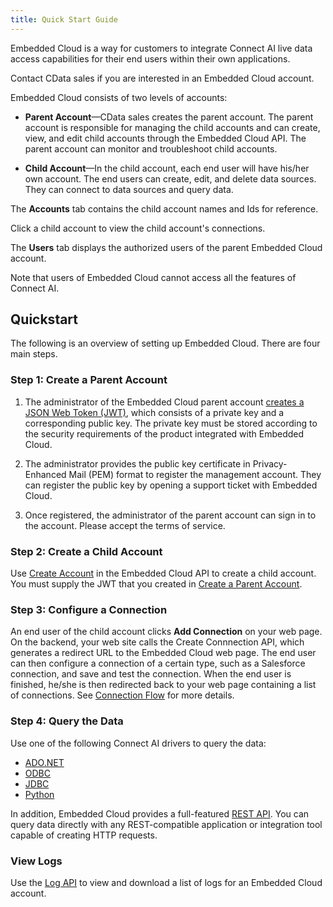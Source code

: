 ```yaml
---
title: Quick Start Guide
---
```


Embedded Cloud is a way for customers to integrate Connect AI live data access capabilities for their end users within their own applications. 

Contact CData sales if you are interested in an Embedded Cloud account.

Embedded Cloud consists of two levels of accounts:

- **Parent Account**—CData sales creates the parent account. The parent account is responsible for managing the child accounts and can create, view, and edit child accounts through the Embedded Cloud API. The parent account can monitor and troubleshoot child accounts.

- **Child Account**—In the child account, each end user will have his/her own account. The end users can create, edit, and delete data sources. They can connect to data sources and query data.

The **Accounts** tab contains the child account names and Ids for reference.

Click a child account to view the child account's connections.

The **Users** tab displays the authorized users of the parent Embedded Cloud account.

Note that users of Embedded Cloud cannot access all the features of Connect AI. 

## Quickstart

The following is an overview of setting up Embedded Cloud. There are four main steps.
  
### Step 1: Create a Parent Account

1. The administrator of the Embedded Cloud parent account [creates a JSON Web Token (JWT)](./Authentication-Embedded.html), which consists of a private key and a corresponding public key. The private key must be stored according to the security requirements of the product integrated with Embedded Cloud.

2. The administrator provides the public key certificate in Privacy-Enhanced Mail (PEM) format to register the management account. They can register the public key by opening a support ticket with Embedded Cloud.

3. Once registered, the administrator of the parent account can sign in to the account. Please accept the terms of service.

### Step 2: Create a Child Account

Use [Create Account](./Account-API.html#create-account) in the Embedded Cloud API to create a child account. You must supply the JWT that you created in [Create a Parent Account](#create-a-parent-account).

### Step 3: Configure a Connection

An end user of the child account clicks **Add Connection** on your web page. On the backend, your web site calls the Create Connnection API, which generates a redirect URL to the Embedded Cloud web page. The end user can then configure a connection of a certain type, such as a Salesforce connection, and save and test the connection. When the end user is finished, he/she is then redirected back to your web page containing a list of connections. See [Connection Flow](./Connection-Flow.html) for more details.

### Step 4: Query the Data

Use one of the following Connect AI drivers to query the data:

- [ADO.NET](./ADO.NET-Client.html)
- [ODBC](./ODBC-Client.html)
- [JDBC](./JDBC-Client.html)
- [Python](./Python-Client.html)

In addition, Embedded Cloud provides a full-featured [REST API](./REST-API.html). You can query data directly with any REST-compatible application or integration tool capable of creating HTTP requests.

### View Logs

Use the [Log API](./Log-API.html) to view and download a list of logs for an Embedded Cloud account.   